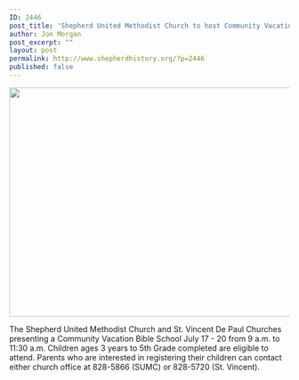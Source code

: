 ```yaml
---
ID: 2446
post_title: 'Shepherd United Methodist Church to host Community Vacation Bible School July 17 &#8211; 20'
author: Jon Morgan
post_excerpt: ""
layout: post
permalink: http://www.shepherdhistory.org/?p=2446
published: false
---
```

<p><img src="http://www.shepherdhistory.org/wp-content/uploads/2017/07/null-2.png" width="540" height="413" alt="" title=""></p>
<p></p>
<p>The Shepherd United Methodist Church and St. Vincent De Paul Churches presenting a Community Vacation Bible School July 17 - 20 from 9 a.m. to 11:30 a.m. Children ages 3 years to 5th Grade completed are eligible to attend. Parents who are interested in registering their children can contact either church office at 828-5866 (SUMC) or 828-5720 (St. Vincent).</p>